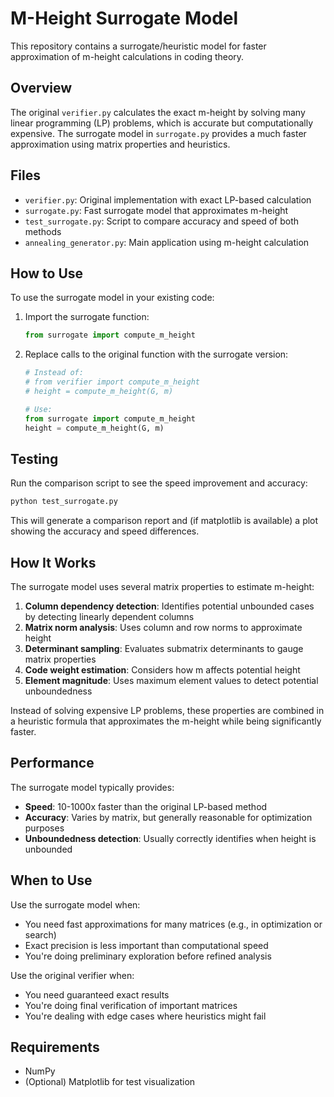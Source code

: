 # M-Height Surrogate Model

This repository contains a surrogate/heuristic model for faster approximation of m-height calculations in coding theory.

## Overview

The original `verifier.py` calculates the exact m-height by solving many linear programming (LP) problems, which is accurate but computationally expensive. The surrogate model in `surrogate.py` provides a much faster approximation using matrix properties and heuristics.

## Files

- `verifier.py`: Original implementation with exact LP-based calculation
- `surrogate.py`: Fast surrogate model that approximates m-height
- `test_surrogate.py`: Script to compare accuracy and speed of both methods
- `annealing_generator.py`: Main application using m-height calculation

## How to Use

To use the surrogate model in your existing code:

1. Import the surrogate function:
   ```python
   from surrogate import compute_m_height
   ```

2. Replace calls to the original function with the surrogate version:
   ```python
   # Instead of:
   # from verifier import compute_m_height
   # height = compute_m_height(G, m)
   
   # Use:
   from surrogate import compute_m_height
   height = compute_m_height(G, m)
   ```

## Testing

Run the comparison script to see the speed improvement and accuracy:

```bash
python test_surrogate.py
```

This will generate a comparison report and (if matplotlib is available) a plot showing the accuracy and speed differences.

## How It Works

The surrogate model uses several matrix properties to estimate m-height:

1. **Column dependency detection**: Identifies potential unbounded cases by detecting linearly dependent columns
2. **Matrix norm analysis**: Uses column and row norms to approximate height
3. **Determinant sampling**: Evaluates submatrix determinants to gauge matrix properties
4. **Code weight estimation**: Considers how m affects potential height
5. **Element magnitude**: Uses maximum element values to detect potential unboundedness

Instead of solving expensive LP problems, these properties are combined in a heuristic formula that approximates the m-height while being significantly faster.

## Performance

The surrogate model typically provides:
- **Speed**: 10-1000x faster than the original LP-based method
- **Accuracy**: Varies by matrix, but generally reasonable for optimization purposes
- **Unboundedness detection**: Usually correctly identifies when height is unbounded

## When to Use

Use the surrogate model when:
- You need fast approximations for many matrices (e.g., in optimization or search)
- Exact precision is less important than computational speed
- You're doing preliminary exploration before refined analysis

Use the original verifier when:
- You need guaranteed exact results
- You're doing final verification of important matrices
- You're dealing with edge cases where heuristics might fail

## Requirements

- NumPy
- (Optional) Matplotlib for test visualization 